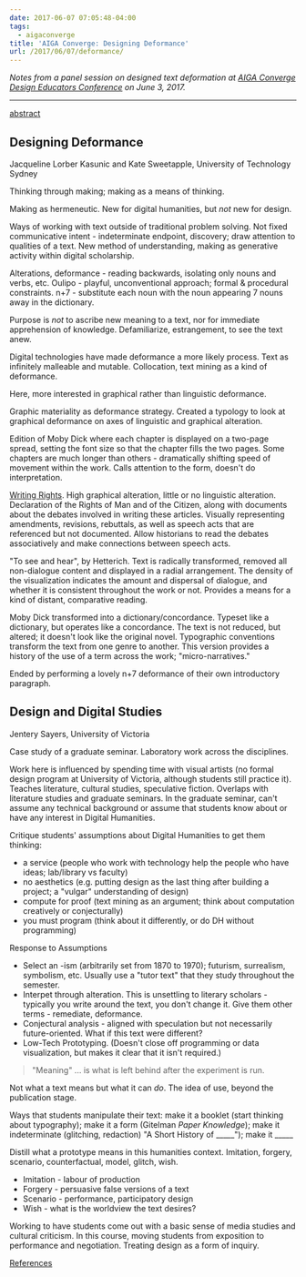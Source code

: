 ```yaml
---
date: 2017-06-07 07:05:48-04:00
tags:
  - aigaconverge
title: 'AIGA Converge: Designing Deformance'
url: /2017/06/07/deformance/
---
```



*Notes from a panel session on designed text deformation at [AIGA Converge Design Educators Conference](http://converge.aiga.org/) on June 3, 2017.*

* * *


[abstract](http://converge.cci.kent.edu/designing-deformance/)

## Designing Deformance

Jacqueline Lorber Kasunic and Kate Sweetapple, University of Technology Sydney

Thinking through making; making as a means of thinking.

Making as hermeneutic.  New for digital humanities, but *not* new for design.

Ways of working with text outside of traditional problem solving.
Not fixed communicative intent - indeterminate endpoint, discovery; draw
attention to qualities of a text. New method of understanding, making as
generative activity within digital scholarship.

Alterations, deformance - reading backwards, isolating only nouns and verbs, etc.
Oulipo - playful, unconventional approach; formal & procedural constraints.
n+7 - substitute each noun with the noun appearing 7 nouns away in the dictionary.

Purpose is *not* to ascribe new meaning to a text, nor for immediate apprehension
of knowledge.  Defamiliarize, estrangement, to see the text anew.

Digital technologies have made deformance a more likely process.  Text as
infinitely malleable and mutable.  Collocation, text mining as a kind of deformance.

Here, more interested in graphical rather than linguistic deformance.

Graphic materiality as deformance strategy.  Created a typology to look at graphical
deformance on axes of linguistic and graphical alteration.

Edition of Moby Dick where each chapter is displayed on a two-page spread,
setting the font size so that the chapter fills the two pages.  Some chapters are
much longer than others - dramatically shifting speed of movement within the work.
Calls attention to the form, doesn't do interpretation.

[Writing Rights](http://hdlab.stanford.edu/projects/writing-rights/).
High graphical alteration, little or no linguistic alteration.
Declaration of the Rights of Man and of the Citizen, along with documents about the debates
involved in writing these articles.  Visually representing amendments,
revisions, rebuttals, as well as speech acts that are referenced but not documented.
Allow historians to read the debates associatively and make connections
between speech acts.

"To see and hear", by Hetterich. Text is radically transformed, removed all non-dialogue content
and displayed in a radial arrangement. The density of the visualization indicates the
amount and dispersal of dialogue, and whether it is consistent throughout the
work or not.  Provides a means for a kind of distant, comparative reading.

Moby Dick transformed into a dictionary/concordance.  Typeset like a dictionary,
but operates like a concordance.  The text is not reduced, but altered; it doesn't
look like the original novel.  Typographic conventions transform the text from
one genre to another.  This version provides a history of the use of a term
across the work; "micro-narratives."

Ended by performing a lovely n+7 deformance of their own introductory paragraph.

## Design and Digital Studies

Jentery Sayers, University of Victoria

Case study of a graduate seminar.  Laboratory work across the disciplines.

Work here is influenced by spending time with visual artists (no formal design program at University
of Victoria, although students still practice it).  Teaches literature,
cultural studies, speculative fiction.  Overlaps with literature
studies and graduate seminars.  In the graduate seminar, can't assume any technical
background or assume that students know about or have any interest in Digital Humanities.

Critique students' assumptions about Digital Humanities to get them thinking:
* a service (people who work with technology help the people who have ideas; lab/library vs faculty)
* no aesthetics (e.g. putting design as the last thing after building a project; a "vulgar" understanding of design)
* compute for proof (text mining as an argument; think about computation creatively or conjecturally)
* you must program (think about it differently, or do DH without programming)

Response to Assumptions
* Select an -ism (arbitrarily set from 1870 to 1970); futurism, surrealism, symbolism, etc.
  Usually use a "tutor text" that they study throughout the semester.
* Interpet through alteration.  This is unsettling to literary scholars - typically you write around the text,
  you don't change it.  Give them other terms - remediate, deformance.
* Conjectural analysis - aligned with speculation but not necessarily future-oriented.
  What if this text were different?
* Low-Tech Prototyping.  (Doesn't close off programming or data visualization,
  but makes it clear that it isn't required.)

> "Meaning" ... is what is left behind after the experiment is run.

Not what a text means but what it can *do*.  The idea of use, beyond the publication stage.

Ways that students manipulate their text: make it a booklet (start thinking about typography);
make it a form (Gitelman *Paper Knowledge*); make it indeterminate (glitching, redaction)
"A Short History of _____"); make it _____

Distill what a prototype means in this humanities context.  Imitation, forgery,
scenario, counterfactual, model, glitch, wish.

* Imitation - labour of production
* Forgery - persuasive false versions of a text
* Scenario - performance, participatory design
* Wish - what is the worldview the text desires?

Working to have students come out with a basic sense of media studies and cultural criticism.
In this course, moving students from exposition to performance and negotiation.
Treating design as a form of inquiry.

[References](https://github.com/jentery/aiga/blob/master/references.md)